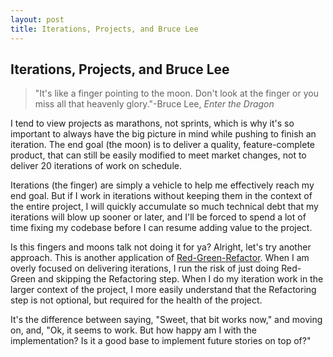 ```yaml
---
layout: post
title: Iterations, Projects, and Bruce Lee
---
```


## Iterations, Projects, and Bruce Lee ##

> "It's like a finger pointing to the moon. Don't look at the finger or you miss all that heavenly glory."-Bruce Lee, _Enter the Dragon_

I tend to view projects as marathons, not sprints, which is why it's so important to always have the big picture in mind while pushing to finish an iteration. The end goal (the moon) is to deliver a quality, feature-complete product, that can still be easily modified to meet market changes, not to deliver 20 iterations of work on schedule.

Iterations (the finger) are simply a vehicle to help me effectively reach my end goal. But if I work in iterations without keeping them in the context of the entire project, I will quickly accumulate so much technical debt that my iterations will blow up sooner or later, and I'll be forced to spend a lot of time fixing my codebase before I can resume adding value to the project.

Is this fingers and moons talk not doing it for ya? Alright, let's try another approach. This is another application of [Red-Green-Refactor](http://jamesshore.com/Blog/Red-Green-Refactor.html). When I am overly focused on delivering iterations, I run the risk of just doing Red-Green and skipping the Refactoring step. When I do my iteration work in the larger context of the project, I more easily understand that the Refactoring step is not optional, but required for the health of the project.

It's the difference between saying, "Sweet, that bit works now," and moving on, and, "Ok, it seems to work. But how happy am I with the implementation? Is it a good base to implement future stories on top of?"